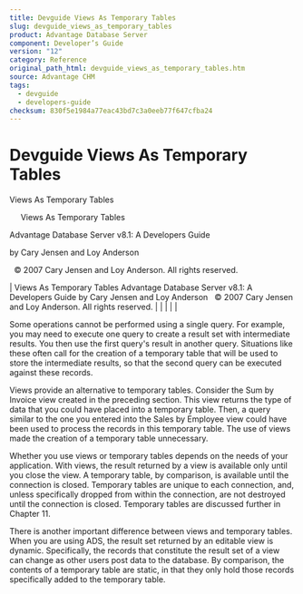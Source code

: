 ```yaml
---
title: Devguide Views As Temporary Tables
slug: devguide_views_as_temporary_tables
product: Advantage Database Server
component: Developer’s Guide
version: "12"
category: Reference
original_path_html: devguide_views_as_temporary_tables.htm
source: Advantage CHM
tags:
  - devguide
  - developers-guide
checksum: 830f5e1984a77eac43bd7c3a0eeb77f647cfba24
---
```


# Devguide Views As Temporary Tables

Views As Temporary Tables

     Views As Temporary Tables

Advantage Database Server v8.1: A Developers Guide

by Cary Jensen and Loy Anderson

  © 2007 Cary Jensen and Loy Anderson. All rights reserved.

| Views As Temporary Tables  Advantage Database Server v8.1: A Developers Guide  by Cary Jensen and Loy Anderson    © 2007 Cary Jensen and Loy Anderson. All rights reserved. |  |  |  |  |

Some operations cannot be performed using a single query. For example, you may need to execute one query to create a result set with intermediate results. You then use the first query's result in another query. Situations like these often call for the creation of a temporary table that will be used to store the intermediate results, so that the second query can be executed against these records.

Views provide an alternative to temporary tables. Consider the Sum by Invoice view created in the preceding section. This view returns the type of data that you could have placed into a temporary table. Then, a query similar to the one you entered into the Sales by Employee view could have been used to process the records in this temporary table. The use of views made the creation of a temporary table unnecessary.

Whether you use views or temporary tables depends on the needs of your application. With views, the result returned by a view is available only until you close the view. A temporary table, by comparison, is available until the connection is closed. Temporary tables are unique to each connection, and, unless specifically dropped from within the connection, are not destroyed until the connection is closed. Temporary tables are discussed further in Chapter 11.

There is another important difference between views and temporary tables. When you are using ADS, the result set returned by an editable view is dynamic. Specifically, the records that constitute the result set of a view can change as other users post data to the database. By comparison, the contents of a temporary table are static, in that they only hold those records specifically added to the temporary table.
